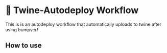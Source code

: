 # 🚀 Twine-Autodeploy Workflow

This is is an autodeploy workflow that automatically uploads to twine after using bumpver!

## How to use
